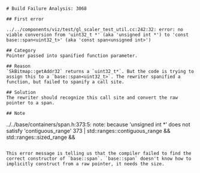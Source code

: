 ```
# Build Failure Analysis: 3068

## First error

../../components/viz/test/gl_scaler_test_util.cc:242:32: error: no viable conversion from 'uint32_t *' (aka 'unsigned int *') to 'const base::span<uint32_t>' (aka 'const span<unsigned int>')

## Category
Pointer passed into spanified function parameter.

## Reason
`SkBitmap::getAddr32` returns a `uint32_t*`. But the code is trying to assign this to a `base::span<uint32_t>`. The rewriter spanified a function, but failed to spanify a call site.

## Solution
The rewriter should recognize this call site and convert the raw pointer to a span.

## Note

```
../../base/containers/span.h:373:5: note: because 'unsigned int *' does not satisfy 'contiguous_range'
   373 |     std::ranges::contiguous_range<R> && std::ranges::sized_range<R> &&
```

This error message is telling us that the compiler failed to find the correct constructor of `base::span`. `base::span` doesn't know how to implicitly construct from a raw pointer, it needs the size.